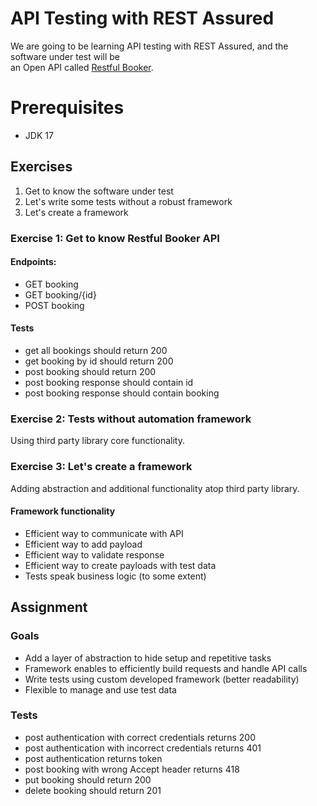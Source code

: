 # API Testing with REST Assured

We are going to be learning API testing with REST Assured, and the software under test will be  
an Open API called [Restful Booker](https://restful-booker.herokuapp.com/apidoc/index.html).

# Prerequisites

- JDK 17

## Exercises

1. Get to know the software under test
1. Let's write some tests without a robust framework
1. Let's create a framework

### Exercise 1: Get to know Restful Booker API

#### Endpoints:

- GET booking
- GET booking/{id}
- POST booking

#### Tests

- get all bookings should return 200
- get booking by id should return 200
- post booking should return 200
- post booking response should contain id
- post booking response should contain booking

### Exercise 2: Tests without automation framework

Using third party library core functionality.

### Exercise 3: Let's create a framework

Adding abstraction and additional functionality atop third party library.

#### Framework functionality

- Efficient way to communicate with API
- Efficient way to add payload
- Efficient way to validate response
- Efficient way to create payloads with test data
- Tests speak business logic (to some extent)

## Assignment

### Goals

- Add a layer of abstraction to hide setup and repetitive tasks
- Framework enables to efficiently build requests and handle API calls
- Write tests using custom developed framework (better readability)
- Flexible to manage and use test data

### Tests

- post authentication with correct credentials returns 200
- post authentication with incorrect credentials returns 401
- post authentication returns token
- post booking with wrong Accept header returns 418
- put booking should return 200
- delete booking should return 201